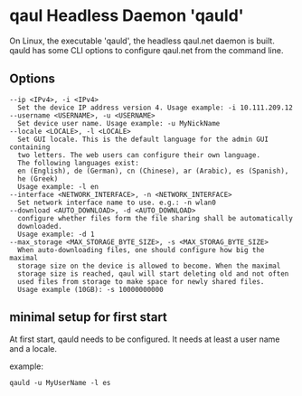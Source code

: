 qaul Headless Daemon 'qauld'
============================

On Linux, the executable 'qauld', the headless qaul.net daemon is built.
qauld has some CLI options to configure qaul.net from the command line.

Options
-------

```
--ip <IPv4>, -i <IPv4>
  Set the device IP address version 4. Usage example: -i 10.111.209.12
--username <USERNAME>, -u <USERNAME>
  Set device user name. Usage example: -u MyNickName
--locale <LOCALE>, -l <LOCALE>
  Set GUI locale. This is the default language for the admin GUI containing 
  two letters. The web users can configure their own language. 
  The following languages exist: 
  en (English), de (German), cn (Chinese), ar (Arabic), es (Spanish), 
  he (Greek)
  Usage example: -l en
--interface <NETWORK_INTERFACE>, -n <NETWORK_INTERFACE>
  Set network interface name to use. e.g.: -n wlan0
--download <AUTO_DOWNLOAD>, -d <AUTO_DOWNLOAD>
  configure whether files form the file sharing shall be automatically 
  downloaded.
  Usage example: -d 1
--max_storage <MAX_STORAGE_BYTE_SIZE>, -s <MAX_STORAG_BYTE_SIZE>
  When auto-downloading files, one should configure how big the maximal
  storage size on the device is allowed to become. When the maximal 
  storage size is reached, qaul will start deleting old and not often 
  used files from storage to make space for newly shared files.
  Usage example (10GB): -s 10000000000
```

minimal setup for first start
-----------------------------

At first start, qauld needs to be configured. It needs at least a user
name and a locale.

example: 

    qauld -u MyUserName -l es

